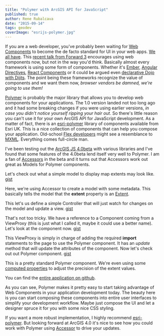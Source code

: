 ```yaml
---
title: "Polymer with ArcGIS API for JavaScript"
published: true
author: Rene Rubalcava
date: "2015-09-14"
tags: geodev
coverImage: "esrijs-polymer.jpg"
---
```


If you are a web developer, you've probably been waiting for [Web Components](http://webcomponents.org/) to become the de facto standard for UI in your web apps. [We all have](https://hacks.mozilla.org/2015/06/the-state-of-web-components/). This [recent talk from Forward 3](https://www.youtube.com/watch?v=AvgS938i34s) encourages using web components now, but not in the way you'd think. Basically almost every framework is using some form of components. Whether it's [Ember](http://guides.emberjs.com/v1.10.0/components/), [Angular Directives](http://www.sitepoint.com/practical-guide-angularjs-directives/), [React Components](https://facebook.github.io/react/docs/reusable-components.html) or it could be argued even [declarative Dojo with Dijits](https://dojotoolkit.org/documentation/tutorials/1.10/declarative/). The point being these frameworks recognize the value of components and we want them now, _browser vendors be damned, we're going to use them!_

[Polymer](https://www.polymer-project.org/1.0/) is probably the major library that allows you to develop web components for your applications. The 1.0 version landed not too long ago and it had some breaking changes if you were using earlier versions, _in case you didn't notice yourself ripping your hair out_. So there's little reason you can't use it for your own ArcGIS API for JavaScript development. As a matter of fact, there is an [esri-polymer](https://github.com/JamesMilnerUK/esri-polymer) library of components available from Esri UK. This is a nice collection of components that can help you compose your application. Old-school [Flex developers](http://www.adobe.com/products/flex.html) might see a resemblance to [MXML](http://help.adobe.com/en_US/flex/using/WS2db454920e96a9e51e63e3d11c0bf5f39f-7fff.html). Everything comes full-circle man.

I've been testing out the [ArcGIS JS 4.0beta](https://developers.arcgis.com/javascript/beta/) with various libraries and I've found that some features of the 4.0beta lend itself very well to Polymer. I am a fan of [Accessors](http://odoe.net/blog/arcgis-js-api-4-0beta1-accessors/) in the beta and it turns out that Accessors work out great as Models for Polymer components.

Let's check out what a simple model to display map extents may look like. [gist](https://gist.github.com/odoe/f01b8567a2e91e8ca110)

Here, we're using Accessor to create a model with some metadata. This basically tells the model that the **extent** property is an [Extent](https://developers.arcgis.com/javascript/beta/api-reference/esri-geometry-Extent.html).

This let's us define a simple Controller that will just watch for changes on the model and update a view. [gist](https://gist.github.com/odoe/9bb4c55539f305572b21)

That's not too tricky. We have a reference to a Component coming from a ViewProxy (this is just what I called it, maybe it could use a better name). Let's look at the component now. [gist](https://gist.github.com/odoe/c9c946d22653bf3f36bd)

This ViewProxy is simply in charge of adding the required **import** statements to the page to use the Polymer component. It has an _update_ method that will update the attributes of the component. Now let's check out out Polymer component. [gist](https://gist.github.com/odoe/3eb0473e7f9582d83a2f)

This is a pretty standard Polymer component. We're even using some [computed properties](https://www.polymer-project.org/1.0/docs/devguide/properties.html) to adjust the precision of the extent values.

You can find the [entire application on github](https://github.com/odoe/esrijs-polymer).

As you can see, Polymer makes it pretty easy to start taking advantage of Web Components in your application development today. The beauty here is you can start composing these components into entire user interfaces to simplify your development workflow. Maybe just compose the UI and let a designer spruce it for you with some nice CSS styling.

If you want a more robust implementation, I highly recommend [esri-polymer](https://github.com/JamesMilnerUK/esri-polymer). But looking forward at ArcGIS 4.0 it's nice to see how you could work with Polymer using [Accessor](https://developers.arcgis.com/javascript/beta/api-reference/esri-core-Accessor.html) to drive your updates.

